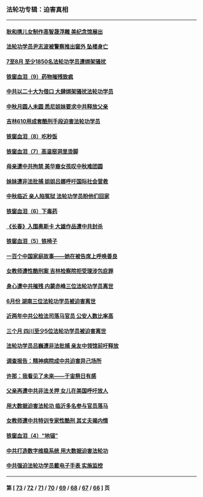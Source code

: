 ### 法轮功专辑：迫害真相
---
#### [耿和携儿女制作高智晟浮雕 美纪念馆展出](../../pages/nf4379/n13829624.md?09220430) 
#### [法轮功学员尹志波被警察推出窗外 坠楼身亡](../../pages/nf4379/n13828273.md?09220430) 
#### [7至8月 至少1850名法轮功学员遭绑架骚扰](../../pages/nf4379/n13824925.md?09220430) 
#### [铁窗血泪（9）药物摧残致疯](../../pages/nf4379/n13819243.md?09220430) 
#### [中共以二十大为借口 大肆绑架骚扰法轮功学员](../../pages/nf4379/n13819570.md?09220430) 
#### [中秋月圆人未圆 悉尼姐妹要求中共释放父亲](../../pages/nf4379/n13819642.md?09220430) 
#### [吉林610用成套酷刑手段迫害法轮功学员](../../pages/nf4379/n13814775.md?09220430) 
#### [铁窗血泪（8）吃秒饭](../../pages/nf4379/n13813761.md?09220430) 
#### [铁窗血泪（7）高温窑洞里烫脚](../../pages/nf4379/n13816073.md?09220430) 
#### [母亲遭中共拘禁 美华裔女孩叹中秋难团圆](../../pages/nf4379/n13815894.md?09220430) 
#### [妹妹遭非法批捕 姐姐吕娜呼吁国际社会营救](../../pages/nf4379/n13814832.md?09220430) 
#### [中秋临近 亲人陷冤狱 法轮功学员盼他们回家](../../pages/nf4379/n13814674.md?09220430) 
#### [铁窗血泪（6）下毒药](../../pages/nf4379/n13793192.md?09220430) 
#### [《长春》入围奥斯卡 大雄作品遭中共封杀](../../pages/nf4379/n13813594.md?09220430) 
#### [铁窗血泪（5）铁椅子](../../pages/nf4379/n13805871.md?09220430) 
#### [一百个中国家庭故事——她在被告席上呼唤善良](../../pages/nf4379/n13805472.md?09220430) 
#### [女教师遭性酷刑案 吉林检察院拒受理涉包庇罪](../../pages/nf4379/n13808837.md?09220430) 
#### [身心遭中共摧残 内蒙赤峰三位法轮功学员离世](../../pages/nf4379/n13808436.md?09220430) 
#### [6月份 湖南三位法轮功学员被迫害离世](../../pages/nf4379/n13807730.md?09220430) 
#### [近两年中共公检法司落马官员 公安人数比率高](../../pages/nf4379/n13807094.md?09220430) 
#### [三个月 四川至少5位法轮功学员被迫害离世](../../pages/nf4379/n13807221.md?09220430) 
#### [法轮功学员吕巍遭非法批捕 亲友中领馆前吁释放](../../pages/nf4379/n13806418.md?09220430) 
#### [调查报告：精神病院成中共迫害异己场所](../../pages/nf4379/n13806163.md?09220430) 
#### [许那：我看见了未来——于宙祭日有感](../../pages/nf4379/n13805469.md?09220430) 
#### [父亲再遭中共非法关押 女儿在美国呼吁放人](../../pages/nf4379/n13804643.md?09220430) 
#### [用大数据迫害法轮功 临沂多名参与官员落马](../../pages/nf4379/n13803374.md?09220430) 
#### [女教师遭中共特训专家性酷刑 其丈夫揭内情](../../pages/nf4379/n13802924.md?09220430) 
#### [铁窗血泪（4）“地锚”](../../pages/nf4379/n13801004.md?09220430) 
#### [中共打造数字维稳系统 用大数据迫害法轮功](../../pages/nf4379/n13799087.md?09220430) 
#### [中共强迫法轮功学员戴电子手表 实施监控](../../pages/nf4379/n13800403.md?09220430) 

---
#### 第 [ [73](./73.md?09220430) / [72](./72.md?09220430) / [71](./71.md?09220430) / [70](./70.md?09220430) / [69](./69.md?09220430) / [68](./68.md?09220430) / [67](./67.md?09220430) / [66](./66.md?09220430) ] 页
